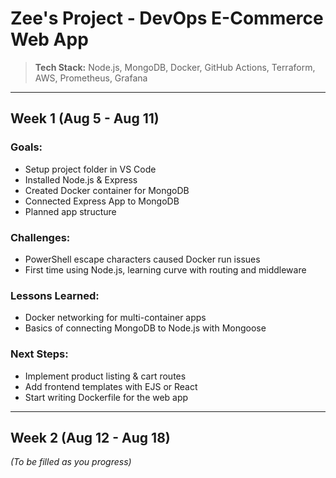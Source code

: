 #  Zee's Project - DevOps E-Commerce Web App
> **Tech Stack:** Node.js, MongoDB, Docker, GitHub Actions, Terraform, AWS, Prometheus, Grafana

---

## Week 1 (Aug 5 - Aug 11)

### Goals:
- Setup project folder in VS Code 
- Installed Node.js & Express 
- Created Docker container for MongoDB 
- Connected Express App to MongoDB 
- Planned app structure

### Challenges:
- PowerShell escape characters caused Docker run issues
- First time using Node.js, learning curve with routing and middleware

### Lessons Learned:
- Docker networking for multi-container apps
- Basics of connecting MongoDB to Node.js with Mongoose

### Next Steps:
- Implement product listing & cart routes
- Add frontend templates with EJS or React
- Start writing Dockerfile for the web app

---

## Week 2 (Aug 12 - Aug 18)

_(To be filled as you progress)_
